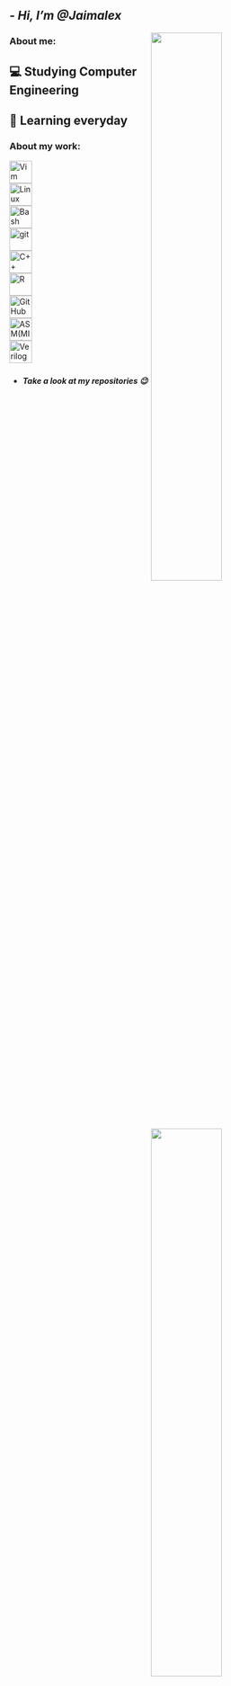 <!---
Jaimalex/Jaimalex is a ✨ special ✨ repository because its `README.md` (this file) appears on your GitHub profile.
You can click the Preview link to take a look at your changes.
--->
## **_- Hi, I’m @Jaimalex_**

[<img align="right" width="50%" src="https://github-readme-stats.vercel.app/api?username=Jaimalex&show_icons=true&count_private=true&theme=dark">](https://metrics.lecoq.io/Jaimalex#gh-dark-mode-only)
[<img align="right" width="50%" src="https://github-readme-stats.vercel.app/api?username=Jaimalex&show_icons=true&count_private=true">](https://metrics.lecoq.io/Jaimalex#gh-light-mode-only)

### **About me:**
## :computer: Studying Computer Engineering
## :footprints: Learning everyday

### **About my work:** 

<a href="https://www.vim.org/" title="Vim" style="display:flex;">
  <img src="https://cdn.iconscout.com/icon/free/png-256/vim-283379.png" alt="Vim" width=40 height=40>
</a>
<a href="https://www.linux.org/" title="Linux" style="display:flex;">
  <img src="https://cdn-icons-png.flaticon.com/512/6124/6124995.png" alt="Linux" width=40 height=40>
</a>
<a href="https://www.gnu.org/software/bash/" title="Bash" style="display:flex;">
  <img src="https://raw.githubusercontent.com/odb/official-bash-logo/master/assets/Logos/Icons/PNG/256x256.png" alt="Bash" width=40 height=40>
</a>
<a href="https://git-scm.com/" title="git" style="display:flex;">
  <img src="https://git-scm.com/images/logos/downloads/Git-Icon-1788C.png" alt="git" width=40 height=40>
</a>
<a href="https://www.gnu.org/software/gcc/" title="C++" style="display:flex;">
  <img src="https://cdn.iconscout.com/icon/free/png-256/cplusplus-2-1175245.png" alt="C++" width=40 height=40>
</a>
<a href="https://www.r-project.org/" title="R" style="display:flex;">
  <img src="https://upload.wikimedia.org/wikipedia/commons/thumb/1/1b/R_logo.svg/2560px-R_logo.svg.png" alt="R" width=40 height=40>
</a>
<a href="https://github.com/features/actions" title="GitHub Actions" style="display:flex;">
  <img src="https://cdn-icons-png.flaticon.com/512/25/25231.png" alt="GitHub Actions" width=40 height=40>
</a>
<a href="https://www.cse.unsw.edu.au/~cs1521/18s2/notes/C/notes.html" title="ASM(MIPS)" style="display:flex;">
  <img src="https://veriklick.com/wp-content/uploads/2021/12/Assembly.png" alt="ASM(MIPS)" width=40 height=40>
</a>
<a href="http://digital.unex.es/wiki/doku.php?id=pub:vlog" style="display:flex;">
  <img src="https://static-00.iconduck.com/assets.00/file-type-verilog-icon-256x256-goe8p7qm.png" alt="Verilog" width=40 height=40>
</a>
</p>

<!---
- Take a look at my repositories
--->

### 
- #### _Take a look at my repositories :wink:_
